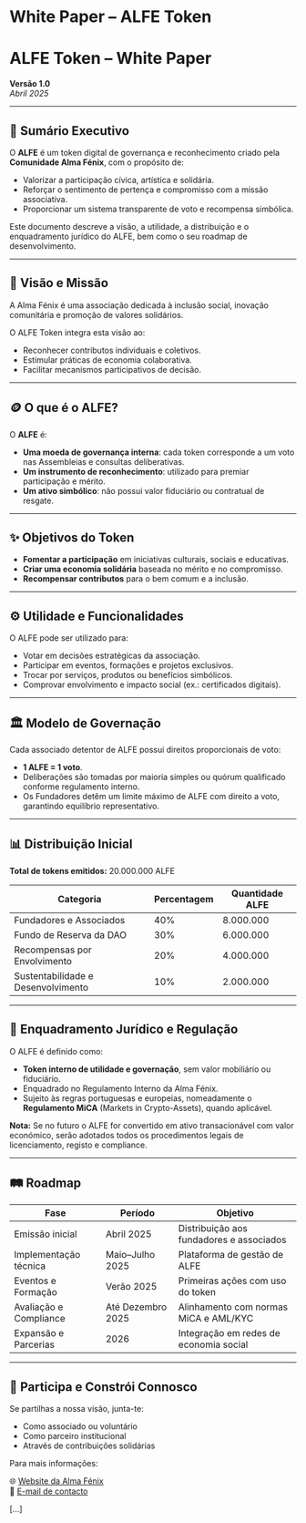 # White Paper – ALFE Token

# ALFE Token – White Paper

**Versão 1.0**  
_Abril 2025_

---

## 📖 Sumário Executivo

O **ALFE** é um token digital de governança e reconhecimento criado pela **Comunidade Alma Fénix**, com o propósito de:

- Valorizar a participação cívica, artística e solidária.
- Reforçar o sentimento de pertença e compromisso com a missão associativa.
- Proporcionar um sistema transparente de voto e recompensa simbólica.

Este documento descreve a visão, a utilidade, a distribuição e o enquadramento jurídico do ALFE, bem como o seu roadmap de desenvolvimento.

---

## 🎯 Visão e Missão

A Alma Fénix é uma associação dedicada à inclusão social, inovação comunitária e promoção de valores solidários.

O ALFE Token integra esta visão ao:

- Reconhecer contributos individuais e coletivos.
- Estimular práticas de economia colaborativa.
- Facilitar mecanismos participativos de decisão.

---

## 🪙 O que é o ALFE?

O **ALFE** é:

- **Uma moeda de governança interna**: cada token corresponde a um voto nas Assembleias e consultas deliberativas.
- **Um instrumento de reconhecimento**: utilizado para premiar participação e mérito.
- **Um ativo simbólico**: não possui valor fiduciário ou contratual de resgate.

---

## ✨ Objetivos do Token

- **Fomentar a participação** em iniciativas culturais, sociais e educativas.
- **Criar uma economia solidária** baseada no mérito e no compromisso.
- **Recompensar contributos** para o bem comum e a inclusão.

---

## ⚙️ Utilidade e Funcionalidades

O ALFE pode ser utilizado para:

- Votar em decisões estratégicas da associação.
- Participar em eventos, formações e projetos exclusivos.
- Trocar por serviços, produtos ou benefícios simbólicos.
- Comprovar envolvimento e impacto social (ex.: certificados digitais).

---

## 🏛️ Modelo de Governação

Cada associado detentor de ALFE possui direitos proporcionais de voto:

- **1 ALFE = 1 voto**.
- Deliberações são tomadas por maioria simples ou quórum qualificado conforme regulamento interno.
- Os Fundadores detêm um limite máximo de ALFE com direito a voto, garantindo equilíbrio representativo.

---

## 📊 Distribuição Inicial

**Total de tokens emitidos:** 20.000.000 ALFE

| Categoria                    | Percentagem | Quantidade ALFE          |
|------------------------------|-------------|--------------------------|
| Fundadores e Associados      | 40%         | 8.000.000                |
| Fundo de Reserva da DAO      | 30%         | 6.000.000                |
| Recompensas por Envolvimento | 20%         | 4.000.000                |
| Sustentabilidade e Desenvolvimento | 10%   | 2.000.000                |

---

## 📜 Enquadramento Jurídico e Regulação

O ALFE é definido como:

- **Token interno de utilidade e governação**, sem valor mobiliário ou fiduciário.
- Enquadrado no Regulamento Interno da Alma Fénix.
- Sujeito às regras portuguesas e europeias, nomeadamente o **Regulamento MiCA** (Markets in Crypto-Assets), quando aplicável.

**Nota:** Se no futuro o ALFE for convertido em ativo transacionável com valor económico, serão adotados todos os procedimentos legais de licenciamento, registo e compliance.

---

## 🛤️ Roadmap

| Fase                       | Período            | Objetivo                                    |
|----------------------------|--------------------|---------------------------------------------|
| Emissão inicial            | Abril 2025         | Distribuição aos fundadores e associados   |
| Implementação técnica      | Maio–Julho 2025    | Plataforma de gestão de ALFE               |
| Eventos e Formação         | Verão 2025         | Primeiras ações com uso do token           |
| Avaliação e Compliance     | Até Dezembro 2025  | Alinhamento com normas MiCA e AML/KYC      |
| Expansão e Parcerias       | 2026               | Integração em redes de economia social     |

---

## 🙌 Participa e Constrói Connosco

Se partilhas a nossa visão, junta-te:

- Como associado ou voluntário
- Como parceiro institucional
- Através de contribuições solidárias

Para mais informações:

🌐 [Website da Alma Fénix](https://almafenix.pt)  
📧 [E-mail de contacto](mailto:info@almafenix.pt)

[...]
